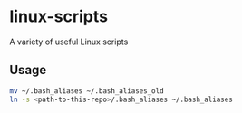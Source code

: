 # linux-scripts
A variety of useful Linux scripts

## Usage

```bash
mv ~/.bash_aliases ~/.bash_aliases_old
ln -s <path-to-this-repo>/.bash_aliases ~/.bash_aliases
```
